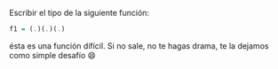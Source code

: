 Escribir el tipo de la siguiente función:

```Haskell
f1 = (.)(.)(.)
```


ésta es una función dífícil. Si no sale, no te hagas drama, te la dejamos como simple desafío :smile:
